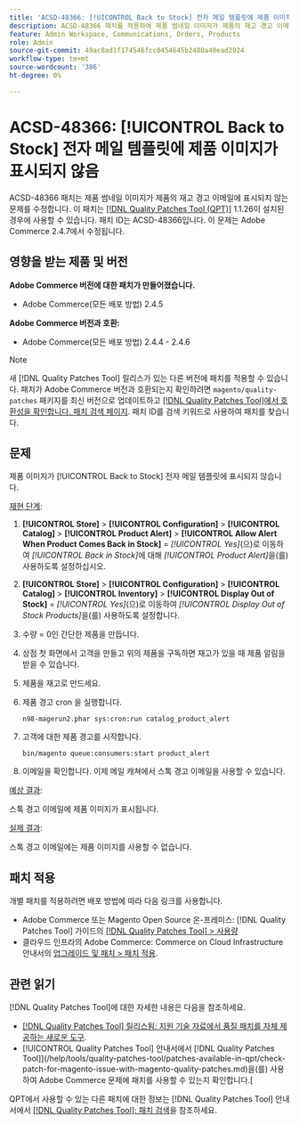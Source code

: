 ```yaml
---
title: 'ACSD-48366: [!UICONTROL Back to Stock] 전자 메일 템플릿에 제품 이미지가 표시되지 않음'
description: ACSD-48366 패치를 적용하여 제품 썸네일 이미지가 제품의 재고 경고 이메일에 표시되지 않는 Adobe Commerce 문제를 해결합니다.
feature: Admin Workspace, Communications, Orders, Products
role: Admin
source-git-commit: 49ac8ad1f174546fcc0454645b2480a40ead2924
workflow-type: tm+mt
source-wordcount: '386'
ht-degree: 0%

---
```


# ACSD-48366: [!UICONTROL Back to Stock] 전자 메일 템플릿에 제품 이미지가 표시되지 않음

ACSD-48366 패치는 제품 썸네일 이미지가 제품의 재고 경고 이메일에 표시되지 않는 문제를 수정합니다. 이 패치는 [[!DNL Quality Patches Tool (QPT)]](https://experienceleague.adobe.com/en/docs/commerce-knowledge-base/kb/announcements/commerce-announcements/magento-quality-patches-released-new-tool-to-self-serve-quality-patches) 1.1.26이 설치된 경우에 사용할 수 있습니다. 패치 ID는 ACSD-48366입니다. 이 문제는 Adobe Commerce 2.4.7에서 수정됩니다.

## 영향을 받는 제품 및 버전

**Adobe Commerce 버전에 대한 패치가 만들어졌습니다.**

* Adobe Commerce(모든 배포 방법) 2.4.5

**Adobe Commerce 버전과 호환:**

* Adobe Commerce(모든 배포 방법) 2.4.4 - 2.4.6

>[!NOTE]
>
>새 [!DNL Quality Patches Tool] 릴리스가 있는 다른 버전에 패치를 적용할 수 있습니다. 패치가 Adobe Commerce 버전과 호환되는지 확인하려면 `magento/quality-patches` 패키지를 최신 버전으로 업데이트하고 [[!DNL Quality Patches Tool]에서 호환성을 확인합니다. 패치 검색 페이지](https://experienceleague.adobe.com/tools/commerce-quality-patches/index.html). 패치 ID를 검색 키워드로 사용하여 패치를 찾습니다.

## 문제

제품 이미지가 [!UICONTROL Back to Stock] 전자 메일 템플릿에 표시되지 않습니다.

<u>재현 단계</u>:

1. **[!UICONTROL Store]** > **[!UICONTROL Configuration]** > **[!UICONTROL Catalog]** > **[!UICONTROL Product Alert]** > **[!UICONTROL Allow Alert When Product Comes Back in Stock]** = *[!UICONTROL Yes]*(으)로 이동하여 *[!UICONTROL Back in Stock]*&#x200B;에 대해 *[!UICONTROL Product Alert]*&#x200B;을(를) 사용하도록 설정하십시오.
1. **[!UICONTROL Store]** > **[!UICONTROL Configuration]** > **[!UICONTROL Catalog]** > **[!UICONTROL Inventory]** > **[!UICONTROL Display Out of Stock]** = *[!UICONTROL Yes]*(으)로 이동하여 *[!UICONTROL Display Out of Stock Products]*&#x200B;을(를) 사용하도록 설정합니다.
1. 수량 = 0인 간단한 제품을 만듭니다.
1. 상점 첫 화면에서 고객을 만들고 위의 제품을 구독하면 재고가 있을 때 제품 알림을 받을 수 있습니다.
1. 제품을 재고로 만드세요.
1. 제품 경고 cron 을 실행합니다.

   ```
   n98-magerun2.phar sys:cron:run catalog_product_alert
   ```

1. 고객에 대한 제품 경고를 시작합니다.

   ```
   bin/magento queue:consumers:start product_alert
   ```

1. 이메일을 확인합니다. 이제 메일 캐쳐에서 스톡 경고 이메일을 사용할 수 있습니다.

<u>예상 결과</u>:

스톡 경고 이메일에 제품 이미지가 표시됩니다.

<u>실제 결과</u>:

스톡 경고 이메일에는 제품 이미지를 사용할 수 없습니다.

## 패치 적용

개별 패치를 적용하려면 배포 방법에 따라 다음 링크를 사용합니다.

* Adobe Commerce 또는 Magento Open Source 온-프레미스: [!DNL Quality Patches Tool] 가이드의 [[!DNL Quality Patches Tool] > 사용량](https://experienceleague.adobe.com/docs/commerce-operations/tools/quality-patches-tool/usage.html)
* 클라우드 인프라의 Adobe Commerce: Commerce on Cloud Infrastructure 안내서의 [업그레이드 및 패치 > 패치 적용](https://experienceleague.adobe.com/docs/commerce-cloud-service/user-guide/develop/upgrade/apply-patches.html).

## 관련 읽기

[!DNL Quality Patches Tool]에 대한 자세한 내용은 다음을 참조하세요.

* [[!DNL Quality Patches Tool] 릴리스됨: 지원 기술 자료에서 품질 패치를 자체 제공하는 새로운 도구](https://experienceleague.adobe.com/en/docs/commerce-knowledge-base/kb/announcements/commerce-announcements/magento-quality-patches-released-new-tool-to-self-serve-quality-patches).
* [!UICONTROL Quality Patches Tool] 안내서에서  [!DNL Quality Patches Tool]](/help/tools/quality-patches-tool/patches-available-in-qpt/check-patch-for-magento-issue-with-magento-quality-patches.md)을(를) 사용하여 Adobe Commerce 문제에 패치를 사용할 수 있는지 확인합니다.[


QPT에서 사용할 수 있는 다른 패치에 대한 정보는 [!DNL Quality Patches Tool] 안내서에서 [[!DNL Quality Patches Tool]: 패치 검색](https://experienceleague.adobe.com/tools/commerce-quality-patches/index.html)을 참조하세요.
